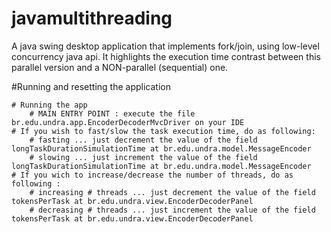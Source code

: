 # javamultithreading
A java swing desktop application that implements fork/join, using low-level concurrency java api.
It highlights the execution time contrast between this parallel version and a NON-parallel (sequential) one.

#Running and resetting the application

	# Running the app
		# MAIN ENTRY POINT : execute the file br.edu.undra.app.EncoderDecoderMvcDriver on your IDE
	# If you wish to fast/slow the task execution time, do as following:
		# fasting ... just decrement the value of the field longTaskDurationSimulationTime at br.edu.undra.model.MessageEncoder
		# slowing ... just increment the value of the field longTaskDurationSimulationTime at br.edu.undra.model.MessageEncoder
	# If you wich to increase/decrease the number of threads, do as following :
		# increasing # threads ... just decrement the value of the field tokensPerTask at br.edu.undra.view.EncoderDecoderPanel
		# decreasing # threads ... just increment the value of the field tokensPerTask at br.edu.undra.view.EncoderDecoderPanel
